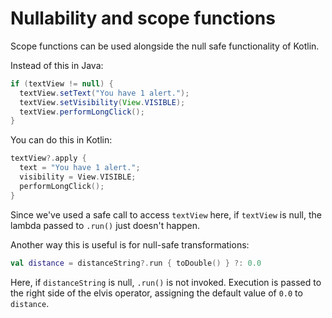 # Nullability and scope functions
Scope functions can be used alongside the null safe functionality of Kotlin.

Instead of this in Java:
```java
if (textView != null) {
  textView.setText("You have 1 alert.");
  textView.setVisibility(View.VISIBLE);
  textView.performLongClick();
}
```

You can do this in Kotlin:
```kotlin
textView?.apply {
  text = "You have 1 alert.";
  visibility = View.VISIBLE;
  performLongClick();
}
```
Since we've used a safe call to access `textView` here, if `textView` is null, the lambda passed to `.run()` just doesn't happen.

Another way this is useful is for null-safe transformations:
```kotlin
val distance = distanceString?.run { toDouble() } ?: 0.0
```
Here, if `distanceString` is null, `.run()` is not invoked. Execution is passed to the right side of the elvis operator, assigning the default value of `0.0` to `distance`. 
